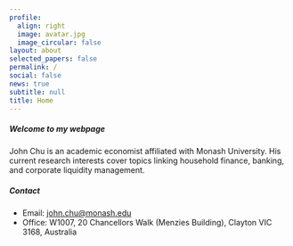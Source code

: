 ```yaml
---
profile:
  align: right
  image: avatar.jpg
  image_circular: false
layout: about
selected_papers: false
permalink: /
social: false
news: true
subtitle: null
title: Home
---
```



##### W﻿elcome to my webpage

John Chu is an academic economist affiliated with Monash University. His current research interests cover topics linking household finance, banking, and corporate liquidity management.

##### Contact

* Email: <a href="mailto:john.chu@monash.edu">john.chu@monash.edu</a>
* Office: W1007, 20 Chancellors Walk (Menzies Building), Clayton VIC 3168, Australia

<br/>